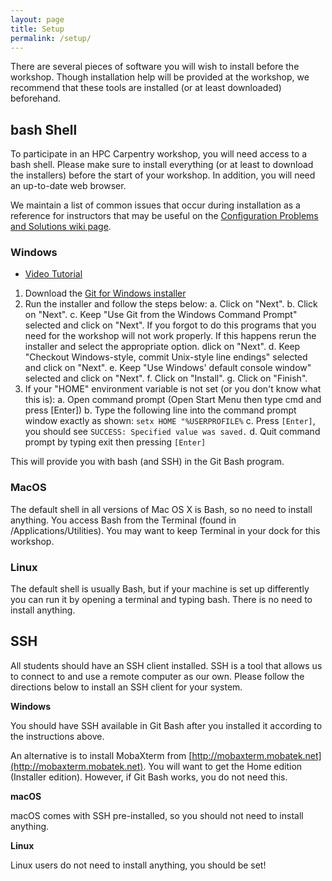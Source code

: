 ```yaml
---
layout: page
title: Setup
permalink: /setup/
---
```


There are several pieces of software you will wish to install before the workshop.
Though installation help will be provided at the workshop, 
we recommend that these tools are installed (or at least downloaded) beforehand.

## bash Shell

To participate in an HPC Carpentry workshop, you will need access to a bash shell. Please make sure to install everything (or at least to download the installers) before the start of your workshop. In addition, you will need an up-to-date web browser.

We maintain a list of common issues that occur during installation as a reference for instructors that may be useful on the [Configuration Problems and Solutions wiki page](https://github.com/swcarpentry/workshop-template/wiki/Configuration-Problems-and-Solutions).

### Windows

  - [Video Tutorial](https://www.youtube.com/watch?v=339AEqk9c-8)

1. Download the [Git for Windows installer](https://git-for-windows.github.io/)
2. Run the installer and follow the steps below:
   a. Click on "Next".
   b. Click on "Next".
   c. Keep "Use Git from the Windows Command Prompt" selected and click on "Next". If you forgot to do this programs that you need for the workshop will not work properly. If this happens rerun the installer and select the appropriate option. dlick on "Next".
   d. Keep "Checkout Windows-style, commit Unix-style line endings" selected and click on "Next".
   e. Keep "Use Windows' default console window" selected and click on "Next".
   f. Click on "Install".
   g. Click on "Finish".
3. If your "HOME" environment variable is not set (or you don't know what this is):
   a. Open command prompt (Open Start Menu then type cmd and press [Enter])
   b. Type the following line into the command prompt window exactly as shown: `setx HOME "%USERPROFILE%`
   c. Press `[Enter]`, you should see `SUCCESS: Specified value was saved.`
   d. Quit command prompt by typing exit then pressing `[Enter]`

This will provide you with bash (and SSH) in the Git Bash program.

### MacOS

The default shell in all versions of Mac OS X is Bash, so no need to install anything. You access Bash from the Terminal (found in /Applications/Utilities). You may want to keep Terminal in your dock for this workshop.

### Linux

The default shell is usually Bash, but if your machine is set up differently you can run it by opening a terminal and typing bash. There is no need to install anything.

## SSH

All students should have an SSH client installed.
SSH is a tool that allows us to connect to and use a remote computer as our own.
Please follow the directions below to install an SSH client for your system.

**Windows**

You should have SSH available in Git Bash after you installed it according to the instructions above.

An alternative is to install MobaXterm from [http://mobaxterm.mobatek.net](http://mobaxterm.mobatek.net). You will want to get the Home edition (Installer edition). However, if Git Bash works, you do not need this.

**macOS**

macOS comes with SSH pre-installed, so you should not need to install anything.

**Linux**

Linux users do not need to install anything, you should be set!
